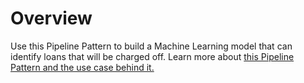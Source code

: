 # Overview

Use this Pipeline Pattern to build a Machine Learning model that can identify loans that will be charged off. Learn more about [this Pipeline Pattern and the use case behind it. ](https://docs-snaplogic.atlassian.net/wiki/spaces/SD/pages/721322038/Loan+Repayment+Prediction)





